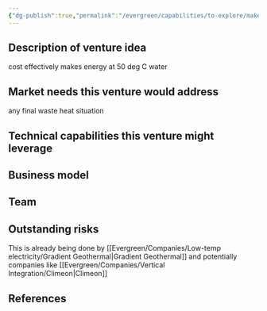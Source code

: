 ```yaml
---
{"dg-publish":true,"permalink":"/evergreen/capabilities/to-explore/make-energy-from-50-deg-c-or-less/","tags":[null]}
---
```




## Description of venture idea
cost effectively makes energy at 50 deg C water

## Market needs this venture would address
any final waste heat situation

## Technical capabilities this venture might leverage


## Business model


## Team


## Outstanding risks
This is already being done by [[Evergreen/Companies/Low-temp electricity/Gradient Geothermal\|Gradient Geothermal]]
and potentially companies like [[Evergreen/Companies/Vertical Integration/Climeon\|Climeon]]

## References
